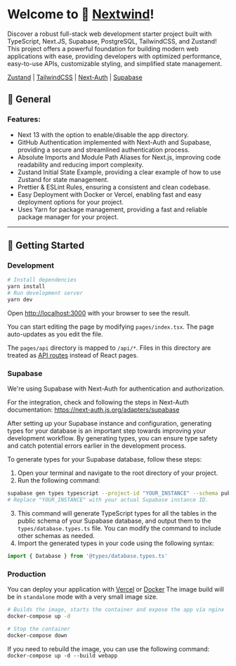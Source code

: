 # Welcome to 🍃 [Nextwind](https://github.com/en3sis/nextwind)!

Discover a robust full-stack web development starter project built with TypeScript, Next.JS, Supabase, PostgreSQL, TailwindCSS, and Zustand! This project offers a powerful foundation for building modern web applications with ease, providing developers with optimized performance, easy-to-use APIs, customizable styling, and simplified state management.

[Zustand](https://github.com/pmndrs/zustand) | [TailwindCSS](https://tailwindcss.com/) | [Next-Auth](https://next-auth.js.org/) | [Supabase](https://supabase.io/)

## 🧬 General

### Features:

- Next 13 with the option to enable/disable the app directory.
- GitHub Authentication implemented with Next-Auth and Supabase, providing a secure and streamlined authentication process.
- Absolute Imports and Module Path Aliases for Next.js, improving code readability and reducing import complexity.
- Zustand Initial State Example, providing a clear example of how to use Zustand for state management.
- Prettier & ESLint Rules, ensuring a consistent and clean codebase.
- Easy Deployment with Docker or Vercel, enabling fast and easy deployment options for your project.
- Uses Yarn for package management, providing a fast and reliable package manager for your project.

---

## 🪬 Getting Started

### Development

```bash
# Install dependencies
yarn install
# Run development server
yarn dev
```

Open [http://localhost:3000](http://localhost:3000) with your browser to see the result.

You can start editing the page by modifying `pages/index.tsx`. The page auto-updates as you edit the file.

The `pages/api` directory is mapped to `/api/*`. Files in this directory are treated as [API routes](https://nextjs.org/docs/api-routes/introduction) instead of React pages.

### Supabase

We're using Supabase with Next-Auth for authentication and authorization.

For the integration, check and following the steps in Next-Auth documentation: https://next-auth.js.org/adapters/supabase

After setting up your Supabase instance and configuration, generating types for your database is an important step towards improving your development workflow. By generating types, you can ensure type safety and catch potential errors earlier in the development process.

To generate types for your Supabase database, follow these steps:

1. Open your terminal and navigate to the root directory of your project.
2. Run the following command:

```bash
supabase gen types typescript --project-id "YOUR_INSTANCE" --schema public > types/database.types.ts
# Replace "YOUR_INSTANCE" with your actual Supabase instance ID.
```

3. This command will generate TypeScript types for all the tables in the public schema of your Supabase database, and output them to the `types/database.types.ts` file. You can modify the command to include other schemas as needed.
4. Import the generated types in your code using the following syntax:

```typescript
import { Database } from '@types/database.types.ts'
```

### Production

You can deploy your application with [Vercel](https://vercel.com/) or [Docker](https://www.docker.com/)
The image build will be in `standalone` mode with a very small image size.

```bash
# Builds the image, starts the container and expose the app vía nginx
docker-compose up -d

# Stop the container
docker-compose down
```

If you need to rebuild the image, you can use the following command:
`docker-compose up -d --build webapp`
